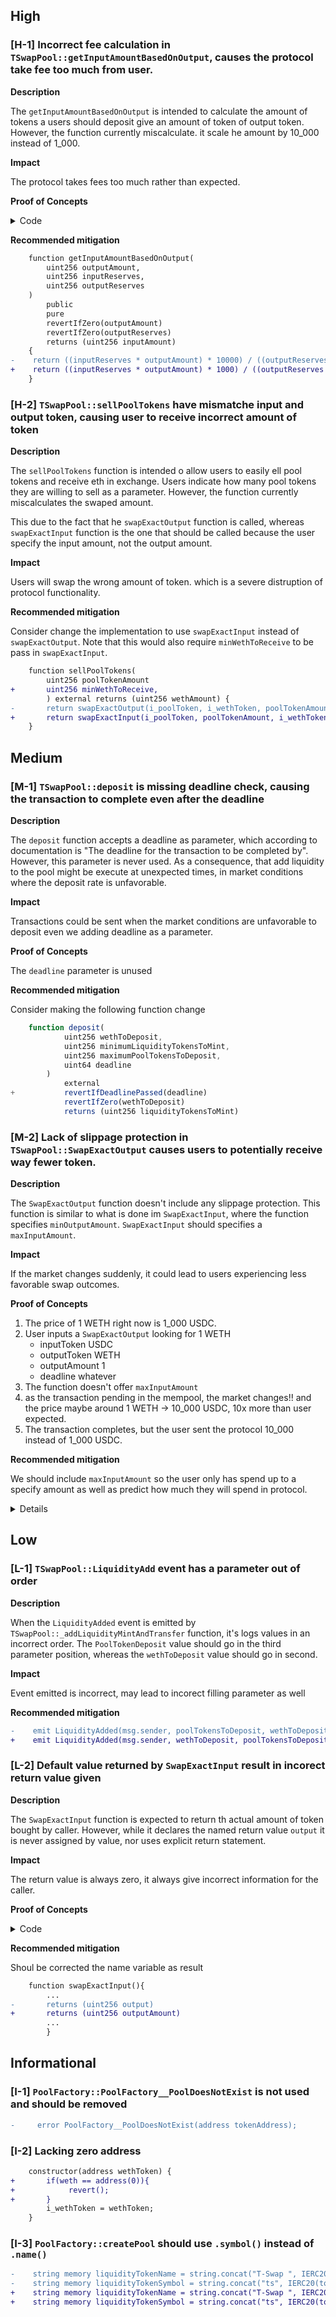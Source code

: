 ## High

### [H-1] Incorrect fee calculation in `TSwapPool::getInputAmountBasedOnOutput`, causes the protocol take fee too much from user.

**Description**

The `getInputAmountBasedOnOutput` is intended to calculate the amount of tokens a users should deposit give an amount of token of output token. However, the function currently miscalculate. it scale he amount by 10_000 instead of 1_000.

**Impact**

The protocol takes fees too much rather than expected.

**Proof of Concepts**

<details>

<summary> Code </summary>

```javascript
function testGetInputAmountBasedOnOutput() public view {
        uint256 outputAmount = 50e18; 
        uint256 inputReserves = 200e18;
        uint256 outputReserves = 100e18;
        
        uint256 expected = ((inputReserves * outputAmount) * 1000) / ((outputReserves - outputAmount) * 997);
        uint256 result = pool.getInputAmountBasedOnOutput(outputAmount, inputReserves, outputReserves);

        assert(result >= expected);
}
```


</details>

**Recommended mitigation**

```diff
    function getInputAmountBasedOnOutput(
        uint256 outputAmount,
        uint256 inputReserves,
        uint256 outputReserves
    )
        public
        pure
        revertIfZero(outputAmount)
        revertIfZero(outputReserves)
        returns (uint256 inputAmount)
    {
-    return ((inputReserves * outputAmount) * 10000) / ((outputReserves - outputAmount) * 997);
+    return ((inputReserves * outputAmount) * 1000) / ((outputReserves - outputAmount) * 997);
    }
```

### [H-2] `TSwapPool::sellPoolTokens` have mismatche input and output token, causing user to receive incorrect amount of token

**Description**

The `sellPoolTokens` function is intended o allow users to easily ell pool tokens and receive eth in exchange. Users indicate how many pool tokens they are willing to sell as a parameter. However, the function currently miscalculates the swaped amount. 

This due to the fact that he `swapExactOutput` function is called, whereas `swapExactInput` function is the one that should be called because the user specify the input amount, not the output amount.

**Impact**

Users will swap the wrong amount of token. which is a severe distruption of protocol functionality.

**Recommended mitigation**

Consider change the implementation to use `swapExactInput` instead of `swapExactOutput`. Note that this would also require `minWethToReceive` to be pass in `swapExactInput`.

```diff
    function sellPoolTokens(
        uint256 poolTokenAmount
+       uint256 minWethToReceive,
        ) external returns (uint256 wethAmount) {
-       return swapExactOutput(i_poolToken, i_wethToken, poolTokenAmount, uint64(block.timestamp));
+       return swapExactInput(i_poolToken, poolTokenAmount, i_wethToken, minWethToReceive, uint64(block.timestamp));
    }
```

## Medium

### [M-1] `TSwapPool::deposit` is missing deadline check, causing the transaction to complete even after the deadline

**Description**

The `deposit` function accepts a deadline as parameter, which according to documentation is "The deadline for the transaction to be completed by". However, this parameter is never used. As a consequence, that add liquidity to the pool might be execute at unexpected times, in market conditions where the deposit rate is unfavorable.

**Impact**

Transactions could be sent when the market conditions are unfavorable to deposit even we adding deadline as a parameter. 

**Proof of Concepts**

The `deadline` parameter is unused

**Recommended mitigation** 

Consider making the following function change 

```javascript
    function deposit(
            uint256 wethToDeposit,
            uint256 minimumLiquidityTokensToMint,
            uint256 maximumPoolTokensToDeposit,
            uint64 deadline
        )
            external
+           revertIfDeadlinePassed(deadline)
            revertIfZero(wethToDeposit)
            returns (uint256 liquidityTokensToMint)    
```

### [M-2] Lack of slippage protection in `TSwapPool::SwapExactOutput` causes users to potentially receive way fewer token.

**Description**

The `SwapExactOutput` function doesn't include any slippage protection. This function is similar to what is done im `SwapExactInput`, where the function specifies `minOutputAmount`. `SwapExactInput` should specifies a `maxInputAmount`.

**Impact**

If the market changes suddenly, it could lead to users experiencing less favorable swap outcomes.

**Proof of Concepts**

1. The price of 1 WETH right now is 1_000 USDC.
2. User inputs a `SwapExactOutput` looking for 1 WETH
   - inputToken USDC
   - outputToken WETH
   - outputAmount 1
   - deadline whatever
3. The function doesn't offer `maxInputAmount`
4. as the transaction pending in the mempool, the market changes!! and the price maybe around 1 WETH -> 10_000 USDC, 10x more than user expected.
5. The transaction completes, but the user sent the protocol 10_000 instead of 1_000 USDC.
   
**Recommended mitigation**

We should include  `maxInputAmount` so the user only has spend up to a specify amount as well as predict how much they will spend in protocol.

<details>

```diff
 function swapExactOutput(
        IERC20 inputToken,
        IERC20 outputToken,
        uint256 outputAmount,
+       uint256 maxInputAmount,
        uint64 deadline
    )
        public
        revertIfZero(outputAmount)
        revertIfDeadlinePassed(deadline)
        returns (uint256 inputAmount)
    {
        uint256 inputReserves = inputToken.balanceOf(address(this));
        uint256 outputReserves = outputToken.balanceOf(address(this));

        inputAmount = getInputAmountBasedOnOutput(outputAmount, inputReserves, outputReserves);
+       if(inputAmount > maxInputAmount){
+           revert();
+       }
        _swap(inputToken, inputAmount, outputToken, outputAmount);
    }

```
</details>

## Low

### [L-1] `TSwapPool::LiquidityAdd` event has a parameter out of order

**Description**

When the `LiquidityAdded` event is emitted by `TSwapPool::_addLiquidityMintAndTransfer` function, it's logs values in an incorrect order. The `PoolTokenDeposit` value should go in the third parameter position, whereas the `wethToDeposit` value should go in second.

**Impact**

Event emitted is incorrect, may lead to  incorect filling parameter as well

**Recommended mitigation**

```diff
-    emit LiquidityAdded(msg.sender, poolTokensToDeposit, wethToDeposit);
+    emit LiquidityAdded(msg.sender, wethToDeposit, poolTokensToDeposit);
```

### [L-2] Default value returned by `SwapExactInput` result in incorect return value given

**Description**

The `SwapExactInput` function is expected to return th actual amount of token bought by caller. However, while it declares the named return value `output` it is never assigned by value, nor uses explicit return statement.

**Impact**

The return value is always zero, it always give incorrect information for the caller.

**Proof of Concepts**

<details>

<summary> Code </summary>

```javascript
function testSwapExactInput() public {
        vm.startPrank(liquidityProvider);
        weth.approve(address(pool), 10e18);
        poolToken.approve(address(pool), 10e18);
        pool.deposit(10e18, 0, 10e18, uint64(block.timestamp));
        vm.stopPrank();

        
        vm.startPrank(user);
        weth.approve(address(pool), 1e18);
        uint256 result = pool.swapExactInput(weth, 1e18, poolToken, 1e17, uint64(block.timestamp));
        vm.stopPrank();

        assert(result == 0);
    }
```

</details>

**Recommended mitigation**

Shoul be corrected the name variable as result

```diff
    function swapExactInput(){
        ...
-       returns (uint256 output)
+       returns (uint256 outputAmount)
        ...
        }
```

## Informational

### [I-1] `PoolFactory::PoolFactory__PoolDoesNotExist` is not used and should be removed
 
```diff
-     error PoolFactory__PoolDoesNotExist(address tokenAddress);
```

### [I-2] Lacking zero address

```diff
    constructor(address wethToken) {
+       if(weth == address(0)){
+            revert();
+       }
        i_wethToken = wethToken;
    }
```

### [I-3] `PoolFactory::createPool` should use `.symbol()` instead of `.name()`

```diff
-    string memory liquidityTokenName = string.concat("T-Swap ", IERC20(tokenAddress).name());
-    string memory liquidityTokenSymbol = string.concat("ts", IERC20(tokenAddress).name());
+    string memory liquidityTokenName = string.concat("T-Swap ", IERC20(tokenAddress).symbol());
+    string memory liquidityTokenSymbol = string.concat("ts", IERC20(tokenAddress).symbol ());
```